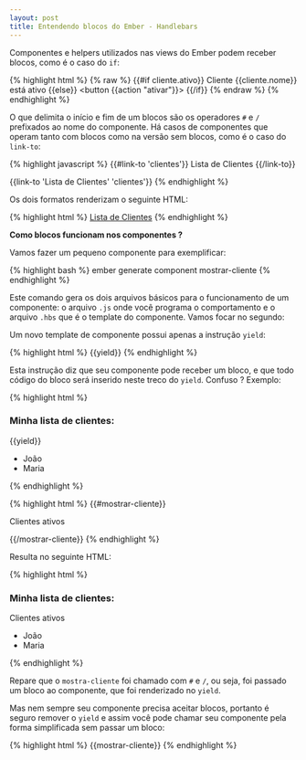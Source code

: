 ```yaml
---
layout: post
title: Entendendo blocos do Ember - Handlebars
---
```


Componentes e helpers utilizados nas views do Ember podem receber blocos, como é o caso do `if`:

{% highlight html %}
{% raw %}
{{#if cliente.ativo}}
  <span class="ativo">Cliente {{cliente.nome}} está ativo</span>
{{else}}
  <button {{action "ativar"}}>
{{/if}}
{% endraw %}
{% endhighlight %}

O que delimita o início e fim de um blocos são os operadores `#` e `/` prefixados ao nome do componente.
Há casos de componentes que operam tanto com blocos como na versão sem blocos, como é o caso do `link-to`:

{% highlight javascript %}
{{#link-to 'clientes'}}
  Lista de Clientes
{{/link-to}}

{{link-to 'Lista de Clientes' 'clientes'}}
{% endhighlight %}

Os dois formatos renderizam o seguinte HTML:

{% highlight html %}
<a href="/clientes">Lista de Clientes</a>
{% endhighlight %}

**Como blocos funcionam nos componentes ?**

Vamos fazer um pequeno componente para exemplificar:

{% highlight bash %}
ember generate component mostrar-cliente
{% endhighlight %}

Este comando gera os dois arquivos básicos para o funcionamento de um componente:
o arquivo `.js` onde você programa o comportamento e o arquivo `.hbs` que é o template do componente. Vamos focar no segundo:

Um novo template de componente possui apenas a instrução `yield`:

{% highlight html %}
{{yield}}
{% endhighlight %}

Esta instrução diz que seu componente pode receber um bloco, e que todo código do bloco será inserido neste treco do `yield`. Confuso ? Exemplo:

{% highlight html %}
<h3>Minha lista de clientes:</h3>

{{yield}}

<ul>
  <li>João</li>
  <li>Maria</li>
</ul>
{% endhighlight %}

{% highlight html %}
{{#mostrar-cliente}}
<p>Clientes ativos</p>
{{/mostrar-cliente}}
{% endhighlight %}

Resulta no seguinte HTML:

{% highlight html %}
<h3>Minha lista de clientes:</h3>
<p>Clientes ativos</p>
<ul>
  <li>João</li>
  <li>Maria</li>
</ul>
{% endhighlight %}

Repare que o `mostra-cliente` foi chamado com `#` e `/`, ou seja, foi passado um bloco ao componente, que foi renderizado no `yield`.

Mas nem sempre seu componente precisa aceitar blocos, portanto é seguro remover o `yield` e assim você pode chamar seu componente pela forma simplificada sem passar um bloco:

{% highlight html %}
{{mostrar-cliente}}
{% endhighlight %}
